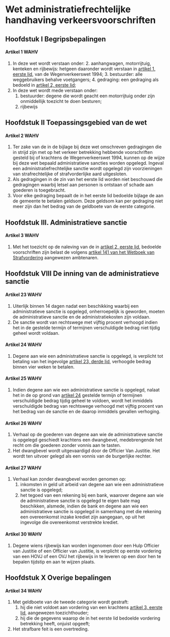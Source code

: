 # Wet administratiefrechtelijke handhaving verkeersvoorschriften

## Hoofdstuk I Begripsbepalingen

#### Artikel 1 WAHV

1. In deze wet wordt verstaan onder:
    2. aanhangwagen, motorrijtuig, kenteken en rijbewijs: hetgeen daaronder wordt verstaan in [artikel 1, eerste lid](./wegenverkeerswet-1994.md#artikel-1-wvw-begripsbepalingen), van de Wegenverkeerswet 1994;
    3. bestuurder: alle weggebruikers behalve voetgangers;
    4. gedraging: een gedraging als bedoeld in [artikel 2, eerste lid](#artikel-2-wahv);
2. In deze wet wordt mede verstaan onder:
    1. bestuurder: degene die wordt geacht een motorrijtuig onder zijn onmiddellijk toezicht te doen besturen;
    2. rijbewijs

## Hoofdstuk II Toepassingsgebied van de wet

#### Artikel 2 WAHV

1. Ter zake van de in de bijlage bij deze wet omschreven gedragingen die in strijd zijn met op het verkeer betrekking hebbende voorschriften gesteld bij of krachtens de Wegenverkeerswet 1994, kunnen op de wijze bij deze wet bepaald administratieve sancties worden opgelegd. Ingeval een administratiefrechtelijke sanctie wordt opgelegd zijn voorzieningen van strafrechtelijke of strafvorderlijke aard uitgesloten.
2. Als gedragingen in de zin van het eerste lid worden niet beschouwd die gedragingen waarbij letsel aan personen is ontstaan of schade aan goederen is toegebracht.
3. Voor elke gedraging bepaalt de in het eerste lid bedoelde bijlage de aan de gemeente te betalen geldsom. Deze geldsom kan per gedraging niet meer zijn dan het bedrag van de geldboete van de eerste categorie.

## Hoofdstuk III. Administratieve sanctie

#### Artikel 3 WAHV

1. Met het toezicht op de naleving van de in [artikel 2, eerste lid](#artikel-2-wahv), bedoelde voorschriften zijn belast de volgens [artikel 141 van het Wetboek van Strafvordering](../wetboek-van-strafvordering.md#artikel-141-wvsv-algemene-opsporingsbevoegdheid) aangewezen ambtenaren.

## Hoofdstuk VIII De inning van de administratieve sanctie

#### Artikel 23 WAHV

1. Uiterlijk binnen 14 dagen nadat een beschikking waarbij een administratieve sanctie is opgelegd, onherroepelijk is geworden, moeten de administratieve sanctie en de administratiekosten zijn voldaan.
2. De sanctie wordt van rechtswege met vijftig procent verhoogd indien het in de gestelde termijn of termijnen verschuldigde bedrag niet tijdig geheel wordt voldaan.

#### Artikel 24 WAHV

1. Degene aan wie een administratieve sanctie is opgelegd, is verplicht tot betaling van het ingevolge [artikel 23, derde lid](#artikel-23-wahv), verhoogde bedrag binnen vier weken te betalen.

#### Artikel 25 WAHV

1. Indien degene aan wie een administratieve sanctie is opgelegd, nalaat het in de op grond van [artikel 24](#artikel-24-wahv) gestelde termijn of termijnen verschuldigde bedrag tijdig geheel te voldoen, wordt het inmiddels verschuldigde bedrag van rechtswege verhoogd met vijftig procent van het bedrag van de sanctie en de daarop inmiddels gevallen verhoging.

#### Artikel 26 WAHV

1. Verhaal op de goederen van degene aan wie de administratieve sanctie is opgelegd geschiedt krachtens een dwangbevel, medebrengende het recht om die goederen zonder vonnis aan te tasten.
2. Het dwangbevel wordt uitgevaardigd door de Officier Van Justitie. Het wordt ten uitvoer gelegd als een vonnis van de burgerlijke rechter.

#### Artikel 27 WAHV

1. Verhaal kan zonder dwangbevel worden genomen op:
    1. inkomsten in geld uit arbeid van degene aan wie een administratieve sanctie is opgelegd;
    2. het tegoed van een rekening bij een bank, waarover degene aan wie de administratieve sanctie is opgelegd te eigen bate mag beschikken, alsmede, indien de bank en degene aan wie een administratieve sanctie is opgelegd in samenhang met die rekening een overeenkomst inzake krediet zijn aangegaan, op uit het ingevolge die overeenkomst verstrekte krediet.

#### Artikel 30 WAHV

1. Degene wiens rijbewijs kan worden ingenomen door een Hulp Officier van Justitie of een Officier van Justitie, is verplicht op eerste vordering van een HOVJ of een OVJ het rijbewijs in te leveren op een door hen te bepalen tijdstip en aan te wijzen plaats.

## Hoofdstuk X Overige bepalingen

#### Artikel 34 WAHV

1. Met geldboete van de tweede categorie wordt gestraft:
    1. hij die niet voldoet aan vordering van een krachtens [artikel 3, eerste lid](#artikel-3-wahv), aangewezen toezichthouder;
    2. hij die de gegevens waarop de in het eerste lid bedoelde vordering betrekking heeft, onjuist opgeeft;
2. Het strafbare feit is een overtreding.
